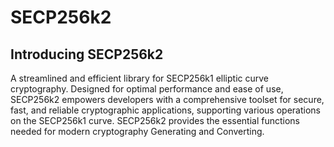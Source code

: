# SECP256k2


## Introducing SECP256k2

A streamlined and efficient library for SECP256k1 elliptic curve cryptography. Designed for optimal performance and ease of use, SECP256k2 empowers developers with a comprehensive toolset for secure, fast, and reliable cryptographic applications, supporting various operations on the SECP256k1 curve. SECP256k2 provides the essential functions needed for modern cryptography Generating and Converting.
